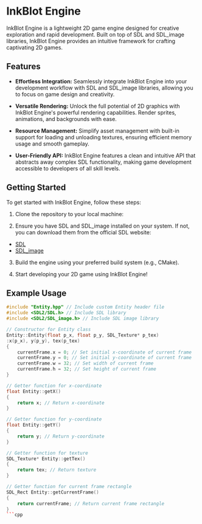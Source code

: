 # InkBlot Engine

InkBlot Engine is a lightweight 2D game engine designed for creative exploration and rapid development. Built on top of SDL and SDL_image libraries, InkBlot Engine provides an intuitive framework for crafting captivating 2D games.

## Features

- **Effortless Integration:** Seamlessly integrate InkBlot Engine into your development workflow with SDL and SDL_image libraries, allowing you to focus on game design and creativity.

- **Versatile Rendering:** Unlock the full potential of 2D graphics with InkBlot Engine's powerful rendering capabilities. Render sprites, animations, and backgrounds with ease.

- **Resource Management:** Simplify asset management with built-in support for loading and unloading textures, ensuring efficient memory usage and smooth gameplay.

- **User-Friendly API:** InkBlot Engine features a clean and intuitive API that abstracts away complex SDL functionality, making game development accessible to developers of all skill levels.

## Getting Started

To get started with InkBlot Engine, follow these steps:

1. Clone the repository to your local machine:





2. Ensure you have SDL and SDL_image installed on your system. If not, you can download them from the official SDL website:

- [SDL](https://www.libsdl.org/download-2.0.php)
- [SDL_image](https://www.libsdl.org/projects/SDL_image/)

3. Build the engine using your preferred build system (e.g., CMake).

4. Start developing your 2D game using InkBlot Engine!

## Example Usage

```cpp
#include "Entity.hpp" // Include custom Entity header file
#include <SDL2/SDL.h> // Include SDL library
#include <SDL2/SDL_image.h> // Include SDL image library

// Constructor for Entity class
Entity::Entity(float p_x, float p_y, SDL_Texture* p_tex)
:x(p_x), y(p_y), tex(p_tex)
{
	currentFrame.x = 0; // Set initial x-coordinate of current frame
	currentFrame.y = 0; // Set initial y-coordinate of current frame
	currentFrame.w = 32; // Set width of current frame
	currentFrame.h = 32; // Set height of current frame
}

// Getter function for x-coordinate
float Entity::getX()
{
	return x; // Return x-coordinate
}

// Getter function for y-coordinate
float Entity::getY()
{
	return y; // Return y-coordinate
}

// Getter function for texture
SDL_Texture* Entity::getTex()
{
	return tex; // Return texture
}

// Getter function for current frame rectangle
SDL_Rect Entity::getCurrentFrame()
{
	return currentFrame; // Return current frame rectangle
}
```cpp
